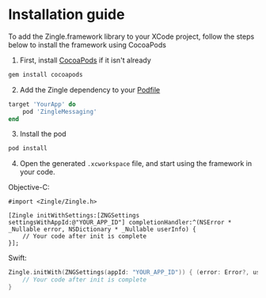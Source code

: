 # Installation guide

To add the Zingle.framework library to your XCode project, follow the steps below to install the framework using CocoaPods

1. First, install [CocoaPods](https://cocoapods.org/) if it isn't already

```bash
gem install cocoapods
```

2. Add the Zingle dependency to your [Podfile](https://guides.cocoapods.org/using/the-podfile.html)

```ruby
target 'YourApp' do
    pod 'ZingleMessaging'
end
```

3. Install the pod

```bash
pod install
```

4. Open the generated `.xcworkspace` file, and start using the framework in your code.

Objective-C:

```objc
#import <Zingle/Zingle.h>

[Zingle initWithSettings:[ZNGSettings settingsWithAppId:@"YOUR_APP_ID"] completionHandler:^(NSError * _Nullable error, NSDictionary * _Nullable userInfo) {
    // Your code after init is complete
}];
```

Swift:

```swift
Zingle.initWith(ZNGSettings(appId: "YOUR_APP_ID")) { (error: Error?, userInfo: [AnyHashable : Any]?) in
    // Your code after init is complete
}
```
